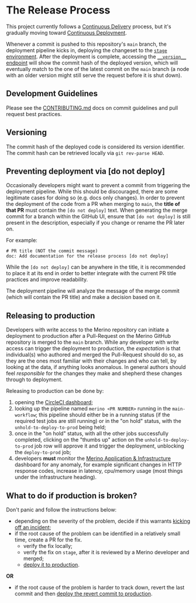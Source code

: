 # The Release Process

This project currently follows a [Continuous Delivery][continuous_delivery] process, but it's gradually moving toward [Continuous Deployment][continuous_deployment].

[continuous_delivery]: https://en.wikipedia.org/wiki/Continuous_delivery
[continuous_deployment]: https://en.wikipedia.org/wiki/Continuous_deployment

Whenever a commit is pushed to this repository's `main` branch, the deployment pipeline kicks in, deploying the changeset to the [`stage` environment](../firefox.md#stage).
After the deployment is complete, accessing the [`__version__` endpoint][stage_version] will show the commit hash of the deployed version, which will eventually match to the one of the latest commit on the `main` branch (a node with an older version might still serve the request before it is shut down).

[stage_version]: https://stagepy.merino.nonprod.cloudops.mozgcp.net/__version__

## Development Guidelines
Please see the [CONTRIBUTING.md][contributing] docs on commit guidelines and pull request best practices.

## Versioning
The commit hash of the deployed code is considered its version identifier. The commit hash can be retrieved locally via `git rev-parse HEAD`.

## Preventing deployment via [do not deploy]
Occasionally developers might want to prevent a commit from triggering the deployment pipeline. While this should be discouraged, there are some legitimate cases for doing so (e.g. docs only changes).
In order to prevent the deployment of the code from a PR when merging to `main`, the **title of that PR** must contain the `[do not deploy]` text. When generating the merge commit for a branch within the GitHub UI, ensure that `[do not deploy]` is still present in the description, especially if you change or rename the PR later on.

For example:

```
# PR title (NOT the commit message)
doc: Add documentation for the release process [do not deploy]
```

While the `[do not deploy]` can be anywhere in the title, it is recommended to place it at its end in order to better integrate with the current PR title practices and improve readability.

The deployment pipeline will analyze the message of the merge commit (which will contain the PR title) and make a decision based on it.

## Releasing to production
Developers with write access to the Merino repository can initiate a deployment to production after a Pull-Request on the Merino GitHub repository is merged to the `main` branch.
While any developer with write access can trigger the deployment to production, the _expectation_ is that individual(s) who authored and merged the Pull-Request should do so, as they are the ones most familiar with their changes and who can tell, by looking at the data, if anything looks anomalous.
In general authors should feel _responsible_ for the changes they make and shepherd these changes through to deployment.

Releasing to production can be done by:

1. opening the [CircleCI dashboard][circleci_dashboard];
2. looking up the pipeline named `merino <PR NUMBER>` running in the `main-workflow`; this pipeline should either be in a running status (if the required test jobs are still running) or in the "on hold" status, with the `unhold-to-deploy-to-prod` being held;
3. once in the "on hold" status, with all the other jobs successfully completed, clicking on the "thumbs up" action on the `unhold-to-deploy-to-prod` job row will approve it and trigger the deployment, unblocking the `deploy-to-prod` job;
4. developers **must** monitor the [Merino Application & Infrastructure][merino_app_info] dashboard for any anomaly, for example significant changes in HTTP response codes, increase in latency, cpu/memory usage (most things under the infrastructure heading).

[circleci_dashboard]: https://app.circleci.com/pipelines/github/mozilla-services/merino?branch=main&filter=all
[merino_app_info]: https://earthangel-b40313e5.influxcloud.net/d/Cm83vS57z/merino-application-and-infrastructure?orgId=1&refresh=1m

## What to do if production is broken?
Don't panic and follow the instructions below:

- depending on the severity of the problem, decide if this warrants [kicking off an incident][incident_docs];
- if the root cause of the problem can be identified in a relatively small time, create a PR for the fix.
    - verify the fix locally;
    - verify the fix on `stage`, after it is reviewed by a Merino developer and merged;
    - [deploy it to production](#releasing-to-production).

**OR**

- if the root cause of the problem is harder to track down, revert the last commit and then [deploy the revert commit to production](#releasing-to-production).

[incident_docs]: https://mana.mozilla.org/wiki/pages/viewpage.action?pageId=150549987
[contributing]: ../../CONTRIBUTING.md
